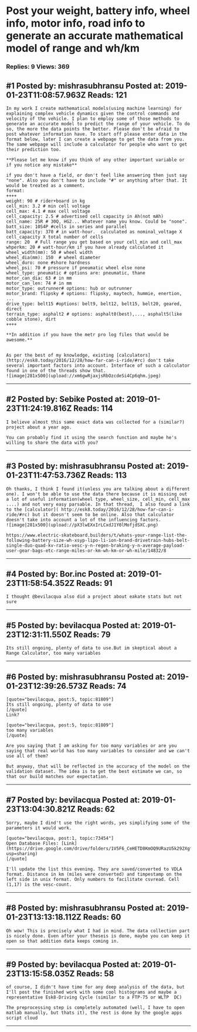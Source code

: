 # Post your weight, battery info, wheel info, motor info, road info to generate an accurate mathematical model of range and wh/km

### Replies: 9 Views: 369

## \#1 Posted by: mishrasubhransu Posted at: 2019-01-23T11:08:57.963Z Reads: 121

```
In my work I create mathematical models(using machine learning) for explaining complex vehicle dynamics given the control commands and velocity of the vehicle. I plan to employ some of those methods to generate an accurate model to predict the range of your vehicle. To do so, the more the data points the better. Please don't be afraid to post whatever information have. To start off please enter data in the format below, later I can create a webpage to get the data from you. The same webpage will include a calculator for people who want to get their prediction too. 

**Please let me know if you think of any other important variable or if you notice any mistake**

if you don't have a field, or don't feel like answering then just say "none". Also you don't have to include "#" or anything after that. It would be treated as a comment.
format:
++++
weight: 90 # rider+board in kg
cell_min: 3.2 # min cell voltage
cell_max: 4.1 # max cell voltage
cell_capacity: 2.5 # advertised cell capacity in Ah(not mAh)
cell_name: 25R # 30Q, HG2... Whatever name you know. Could be "none".
batt_size: 10S4P #cells in series and parallel
batt_capacity: 370 # in watt-hour.  calculated as nominal_voltage X cell_capacity X total number of cells
range: 20  # Full range you get based on your cell_min and cell_max
whperkm: 20 # watt-hour/km if you have already calculated it
wheel_width(mm): 50 # wheel width
wheel_dia(mm): 150  # wheel diameter
wheel_duro: none #shore hardness 
wheel_psi: 70 # pressure if pneumatic wheel else none
wheel_type: pneumatic # options are: pneumatic, thane
motor_can_dia: 63 # in mm
motor_can_len: 74 # in mm
motor_type: outrunner# options: hub or outrunner
motor_brand: flipsky # options: flipsky, maytech, hummie, enertion, ...
drive_type: belt15 #options: belt9, belt12, belt15, belt20, geared, direct
terrain_type: asphalt2 # options: asphalt0(best),..., asphalt5(like cobble stone), dirt
++++

**In addition if you have the metr pro log files that would be awesome.** 


As per the best of my knowledge, existing [calculators](http://esk8.today/2016/12/28/how-far-can-i-ride/#rc) don't take several important factors into account. Interface of such a calculator found in one of the threads show that. 
![image|281x500](upload://xm6gwRjaxjsRbOzcdeSi4Cp6qhm.jpeg)
```

---
## \#2 Posted by: Sebike Posted at: 2019-01-23T11:24:19.816Z Reads: 114

```
I believe almost this same exact data was collected for a (similar?) project about a year ago. 

You can probably find it using the search function and maybe he's willing to share the data with you?
```

---
## \#3 Posted by: mishrasubhransu Posted at: 2019-01-23T11:47:53.736Z Reads: 113

```
Oh thanks, I think I found it(unless you are talking about a different one). I won't be able to use the data there because it is missing out a lot of useful information(wheel type, wheel_size, cell_min, cell_max ....) and not very easy parsable. In that thread,  I also found a link to the [calculator]( http://esk8.today/2016/12/28/how-far-can-i-ride/#rc) but it doesn't seem to be online. Also that calculator doesn't take into account a lot of the influencing factors. 
![image|281x500](upload://pX3lwEXxIrLCxdJ1Y0lMofjdSXC.png) 

https://www.electric-skateboard.builders/t/whats-your-range-list-the-following-battery-size-wh-xsyp-lipo-li-ion-brand-drivetrain-hubs-belt-single-duo-quad-kv-ratio-vesc-y-n-regen-braking-y-n-average-payload-user-gear-bags-etc-range-miles-or-km-wh-km-or-wh-mile/14832/8
```

---
## \#4 Posted by: Bor.inc Posted at: 2019-01-23T11:58:54.352Z Reads: 91

```
I thought @bevilacqua also did a project about eakate stats but not sure
```

---
## \#5 Posted by: bevilacqua Posted at: 2019-01-23T12:31:11.550Z Reads: 79

```
Its still ongoing, plenty of data to use.But im skeptical about a Range Calculator, too many variables
```

---
## \#6 Posted by: mishrasubhransu Posted at: 2019-01-23T12:39:26.573Z Reads: 74

```
[quote="bevilacqua, post:5, topic:81809"]
Its still ongoing, plenty of data to use
[/quote]
Link?

[quote="bevilacqua, post:5, topic:81809"]
too many variables
[/quote]

Are you saying that I am asking for too many variables or are you saying that real world has too many variables to consider and we can't use all of them?

But anyway, that will be reflected in the accuracy of the model on the validation dataset. The idea is to get the best estimate we can, so that our build matches our expectation.
```

---
## \#7 Posted by: bevilacqua Posted at: 2019-01-23T13:04:30.821Z Reads: 62

```
Sorry, maybe I dind't use the right words, yes simplifying some of the parameters it would work. 

[quote="bevilacqua, post:1, topic:73454"]
Open Database Files: [Link](https://drive.google.com/drive/folders/1V5F6_CeHETD8KmOQ9URazU5k292Xgf0R?usp=sharing)
[/quote]

I'll update the list this evening. They are saved/converted to VDLA format. Distance in km (miles were converted) and timpestamp on the left side in unix format. Only numbers to facilitate csvread. Cell (1,17) is the vesc-count.
```

---
## \#8 Posted by: mishrasubhransu Posted at: 2019-01-23T13:13:18.112Z Reads: 60

```
Oh wow! This is precisely what I had in mind. The data collection part is nicely done. Even after your theseis is done, maybe you can keep it open so that addition data keeps coming in.
```

---
## \#9 Posted by: bevilacqua Posted at: 2019-01-23T13:15:58.035Z Reads: 58

```
of course, I didn't have time for any deep analysis of the data, but I'll post the finished work with some cool histograms and maybe a representative Esk8-Driving Cycle (similar to a FTP-75 or WLTP  DC)

The preprocessing step is completely automated (well, I have to open matlab manually, but thats it), the rest is done by the google apps script cloud
```

---
